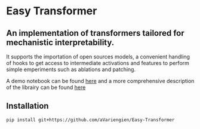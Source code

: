# Easy Transformer

## An implementation of transformers tailored for mechanistic interpretability.




It supports the importation of open sources models, a convenient handling of hooks 
to get access to intermediate activations and features to perform simple emperiments such as ablations and patching.

A demo notebook can be found [here](https://colab.research.google.com/drive/1MvYbd7JqhXFSz3tfRYG7WTbOvdbQRa9q?usp=sharing) and a more comprehensive description of the librairy can be found [here](https://colab.research.google.com/drive/1_tH4PfRSPYuKGnJbhC1NqFesOYuXrir_#scrollTo=zs8juArnyuyB)


## Installation

`pip install git+https://github.com/aVariengien/Easy-Transformer`
